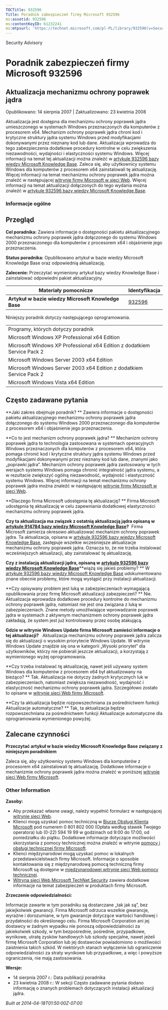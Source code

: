 ```yaml
---
TOCTitle: 932596
Title: Poradnik zabezpieczeń firmy Microsoft 932596
ms:assetid: 932596
ms:contentKeyID: 61232241
ms:mtpsurl: 'https://technet.microsoft.com/pl-PL/library/932596(v=Security.10)'
---
```


Security Advisory

Poradnik zabezpieczeń firmy Microsoft 932596
============================================

Aktualizacja mechanizmu ochrony poprawek jądra
----------------------------------------------

Opublikowano: 14 sierpnia 2007 | Zaktualizowano: 23 kwietnia 2008

Aktualizacja jest dostępna dla mechanizmu ochrony poprawek jądra umieszczonego w systemach Windows przeznaczonych dla komputerów z procesorem x64. Mechanizm ochrony poprawek jądra chroni kod i krytyczne struktury jądra systemu Windows przed modyfikacjami dokonywanymi przez nieznany kod lub dane. Aktualizacja wprowadza do tego zabezpieczenia dodatkowe procedury kontrolne w celu zwiększenia niezawodności, wydajności i elastyczności systemu Windows. Więcej informacji na temat tej aktualizacji można znaleźć w [artykule 932596 bazy wiedzy Microsoft Knowledge Base](http://support.microsoft.com/kb/932596). Zaleca się, aby użytkownicy systemu Windows dla komputerów z procesorem x64 zainstalowali tę aktualizację. Więcej informacji na temat mechanizmu ochrony poprawek jądra można znaleźć w następującej [witrynie firmy Microsoft w sieci Web](http://www.microsoft.com/whdc/driver/kernel/64bitpatching.mspx). Więcej informacji na temat aktualizacji dołączonych do tego wydania można znaleźć w [artykule 932596 bazy wiedzy Microsoft Knowledge Base](http://support.microsoft.com/kb/932596).

### Informacje ogólne

Przegląd
--------

<span></span>
**Cel poradnika:** Zawiera informacje o dostępności pakietu aktualizacyjnego mechanizmu ochrony poprawek jądra dołączonego do systemu Windows 2000 przeznaczonego dla komputerów z procesorem x64 i objaśnienie jego przeznaczenia.

**Status poradnika:** Opublikowano artykuł w bazie wiedzy Microsoft Knowledge Base oraz odpowiednią aktualizację.

**Zalecenie:** Przeczytać wymieniony artykuł bazy wiedzy Knowledge Base i zainstalować odpowiedni pakiet aktualizacyjny.

| Materiały pomocnicze                                | Identyfikacja                                    |
|-----------------------------------------------------|--------------------------------------------------|
| **Artykuł w bazie wiedzy Microsoft Knowledge Base** | [932596](http://support.microsoft.com/kb/932596) |

Niniejszy poradnik dotyczy następującego oprogramowania.

|                                                                          |
|--------------------------------------------------------------------------|
| Programy, których dotyczy poradnik                                       |
| Microsoft Windows XP Professional x64 Edition                            |
| Microsoft Windows XP Professional x64 Edition z dodatkiem Service Pack 2 |
| Microsoft Windows Server 2003 x64 Edition                                |
| Microsoft Windows Server 2003 x64 Edition z dodatkiem Service Pack 2     |
| Microsoft Windows Vista x64 Edition                                      |

Często zadawane pytania
-----------------------

<span></span>
**Jaki zakres obejmuje poradnik? **
Zawiera informacje o dostępności pakietu aktualizacyjnego mechanizmu ochrony poprawek jądra dołączonego do systemu Windows 2000 przeznaczonego dla komputerów z procesorem x64 i objaśnienie jego przeznaczenia.

**Co to jest mechanizm ochrony poprawek jądra? **
Mechanizm ochrony poprawek jądra to technologia zastosowana w systemach operacyjnych Windows przeznaczonych dla komputerów z procesorem x64, która pomaga chronić kod i krytyczne struktury jądra systemu Windows przed modyfikacjami dokonywanymi przez nieznany kod lub dane, znanymi jako „poprawki jądra”. Mechanizm ochrony poprawek jądra zastosowany w tych wersjach systemu Windows pomaga chronić integralność jądra systemu, a w rezultacie zwiększyć ogólną niezawodność, wydajność i elastyczność systemu Windows. Więcej informacji na temat mechanizmu ochrony poprawek jądra można znaleźć w następującej [witrynie firmy Microsoft w sieci Web](http://www.microsoft.com/whdc/driver/kernel/64bitpatching.mspx).

**Dlaczego firma Microsoft udostępnia tę aktualizację? **
Firma Microsoft udostępnia tę aktualizację w celu zapewniania dodatkowej elastyczności mechanizmu ochrony poprawek jądra.

**Czy ta aktualizacja ma związek z ostatnią aktualizacją jądra opisaną w** [**artykule 914784 bazy wiedzy Microsoft Knowledge Base**](http://support.microsoft.com/kb/914784)**?** 
Firma Microsoft zamierza okresowo aktualizować mechanizm ochrony poprawek jądra. Ta aktualizacja, opisana w [artykule 932596 bazy wiedzy Microsoft Knowledge Base](http://support.microsoft.com/kb/932596), zastępuje wszelkie wcześniejsze aktualizacje mechanizmu ochrony poprawek jądra. Oznacza to, że nie trzeba instalować wcześniejszych aktualizacji, aby zainstalować tę aktualizację.

**Czy z instalacją aktualizacji jądra, opisaną w** [**artykule 932596 bazy wiedzy Microsoft Knowledge Base**](http://support.microsoft.com/kb/932596)**wiążą się jakieś problemy? **
W [artykule 932596 bazy wiedzy Microsoft Knowledge Base](http://support.microsoft.com/kb/932596) udokumentowano znane obecnie problemy, które mogą wystąpić przy instalacji aktualizacji.

**Czy opisywany problem jest luką w zabezpieczeniach wymagającą opublikowania przez firmę Microsoft aktualizacji zabezpieczeń? **
Nie. Aktualizacja wprowadza dodatkowe procedury kontrolne do mechanizmu ochrony poprawek jądra, natomiast nie jest ona związana z luką w zabezpieczeniach. Znane metody umożliwiające wprowadzanie poprawek jądra w systemach z aktywnym mechanizmem ochrony poprawek jądra zakładają, że system jest już kontrolowany przez osobę atakującą.

**Gdzie w witrynie Windows Update firma Microsoft zamieści informacje o tej aktualizacji?**  
Aktualizacja mechanizmu ochrony poprawek jądra zalicza się do aktualizacji o wysokim priorytecie Windows Update. W witrynie Windows Update znajdzie się ona w kategorii „Wysoki priorytet” dla użytkowników, którzy nie pobierali jeszcze aktualizacji, a korzystają z wymienionego wyżej oprogramowania.

**Czy trzeba instalować tę aktualizację, nawet jeśli używany system Windows dla komputerów z procesorem x64 był aktualizowany na bieżąco? **
Tak. Aktualizacja nie dotyczy żadnych krytycznych luk w zabezpieczeniach, natomiast zwiększa niezawodność, wydajność i elastyczność mechanizmu ochrony poprawek jądra. Szczegółowo zostało to opisane w [witrynie sieci Web firmy Microsoft](http://www.microsoft.com/whdc/driver/kernel/64bitpatching.mspx).

**Czy ta aktualizacja będzie rozpowszechniana za pośrednictwem funkcji Aktualizacje automatyczne? **
Tak, ta aktualizacja będzie rozpowszechniana za pośrednictwem funkcji Aktualizacje automatyczne dla oprogramowania wymienionego powyżej.

Zalecane czynności
------------------

<span></span>
**Przeczytać artykuł w bazie wiedzy Microsoft Knowledge Base związany z niniejszym poradnikiem**

Zaleca się, aby użytkownicy systemu Windows dla komputerów z procesorem x64 zainstalowali tę aktualizację. Dodatkowe informacje o mechanizmie ochrony poprawek jądra można znaleźć w poniższej [witrynie sieci Web firmy Microsoft](http://www.microsoft.com/whdc/driver/kernel/64bitpatching.mspx).

### Other Information

**Zasoby:**

-   Aby przekazać własne uwagi, należy wypełnić formularz w następującej [witrynie sieci Web](https://support.microsoft.com/common/survey.aspx?scid=sw;en;1257&amp;showpage=1&amp;ws=technet&amp;sd=tech).
-   Klienci mogą uzyskać pomoc techniczną w [Biurze Obsługi Klienta Microsoft](http://go.microsoft.com/fwlink/?linkid=21131) pod numerem 0 801 802 000 (Opłata według stawek Twojego operatora) lub (0-22) 594 19 99 w godzinach od 9:00 do 17:00, od poniedziałku do piątku. Dodatkowe informacje dotyczące możliwości skorzystania z pomocy technicznej można znaleźć w witrynie [pomocy i obsługi technicznej firmy Microsoft](http://support.microsoft.com/?ln=pl).
-   Klienci międzynarodowi mogą uzyskać pomoc w lokalnych przedstawicielstwach firmy Microsoft. Informacje o sposobie kontaktowania się z międzynarodową pomocą techniczną firmy Microsoft są dostępne w [międzynarodowej witrynie sieci Web pomocy technicznej](http://go.microsoft.com/fwlink/?linkid=21155).
-   [Witryna sieci Web Microsoft TechNet Security](http://go.microsoft.com/fwlink/?linkid=21132) zawiera dodatkowe informacje na temat zabezpieczeń w produktach firmy Microsoft.

**Zrzeczenie odpowiedzialności:**

Informacje zawarte w tym poradniku są dostarczane „tak jak są”, bez jakiejkolwiek gwarancji. Firma Microsoft odrzuca wszelkie gwarancje, wyraźne i dorozumiane, w tym gwarancje dotyczące wartości handlowej i przydatności do określonego celu. Firma Microsoft Corporation ani jej dostawcy w żadnym wypadku nie ponoszą odpowiedzialności za jakiekolwiek szkody, w tym bezpośrednie, pośrednie, przypadkowe, wynikowe, utratę zysków handlowych lub szkody specjalne, nawet jeżeli firmę Microsoft Corporation lub jej dostawców powiadomiono o możliwości zaistnienia takich szkód. W niektórych stanach wyłączenie lub ograniczenie odpowiedzialności za straty wynikowe lub przypadkowe, a więc i powyższe ograniczenia, nie mają zastosowania.

**Wersje:**

-   14 sierpnia 2007 r.: Data publikacji poradnika
-   23 kwietnia 2008 r.: W sekcji Często zadawane pytania dodano informację o znanych problemach dotyczących instalacji aktualizacji jądra.

*Built at 2014-04-18T01:50:00Z-07:00*

